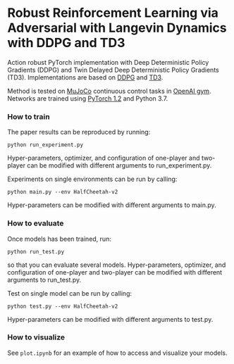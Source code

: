 # Robust Reinforcement Learning via Adversarial with Langevin Dynamics with DDPG and TD3

Action robust PyTorch implementation with Deep Deterministic Policy Gradients (DDPG) and Twin Delayed Deep Deterministic Policy Gradients (TD3). Implementations are based on [DDPG](https://github.com/tesslerc/ActionRobustRL) and [TD3](https://github.com/sfujim/TD3).

Method is tested on [MuJoCo](http://www.mujoco.org/) continuous control tasks in [OpenAI gym](https://github.com/openai/gym).
Networks are trained using [PyTorch 1.2](https://github.com/pytorch/pytorch) and Python 3.7.

### How to train
The paper results can be reproduced by running:
```
python run_experiment.py
```
Hyper-parameters, optimizer, and configuration of one-player and two-player can be modified with different arguments to run_experiment.py.

Experiments on single environments can be run by calling:
```
python main.py --env HalfCheetah-v2
```
Hyper-parameters can be modified with different arguments to main.py.

### How to evaluate
Once models has been trained, run:
```
python run_test.py
```
so that you can evaluate several models. Hyper-parameters, optimizer, and configuration of one-player and two-player can be modified with different arguments to run_test.py.

Test on single model can be run by calling:
```
python test.py --env HalfCheetah-v2
```
Hyper-parameters can be modified with different arguments to test.py.

### How to visualize

See `plot.ipynb` for an example of how to access and visualize your models.
